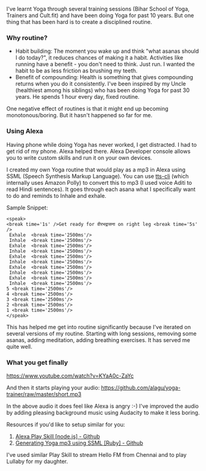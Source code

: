 I've learnt Yoga through several training sessions (Bihar School of Yoga, Trainers and Cult.fit) and have been doing Yoga for past 10 years. But one thing that has been hard is to create a disciplined routine.

### Why routine?

*   Habit building: The moment you wake up and think "what asanas should I do today?", it reduces chances of making it a habit. Activities like running have a benefit - you don't need to think. Just run. I wanted the habit to be as less friction as brushing my teeth.
*   Benefit of compounding: Health is something that gives compounding returns when you do it consistently. I've been inspired by my Uncle (healthiest among his siblings) who has been doing Yoga for past 30 years. He spends 1 hour every day, fixed routine.

One negative effect of routines is that it might end up becoming monotonous/boring. But it hasn't happened so far for me.

### Using Alexa

Having phone while doing Yoga has never worked, I get distracted. I had to get rid of my phone. Alexa helped there. Alexa Developer console allows you to write custom skills and run it on your own devices.

I created my own Yoga routine that would play as a mp3 in Alexa using SSML (Speech Synthesis Markup Language). You can use [tts-cli](https://github.com/g4spow/tts-cli) (which internally uses Amazon Polly) to convert this to mp3 (I used voice Aditi to read Hindi sentences). It goes through each asana what I specifically want to do and reminds to Inhale and exhale.

Sample Snippet:

    <speak>
    <break time='1s' />Get ready for वीरभद्रासना on right leg <break time='5s' />
     Exhale  <break time='2500ms'/>
     Inhale  <break time='2500ms'/>
     Exhale  <break time='2500ms'/>
     Inhale  <break time='2500ms'/>
     Exhale  <break time='2500ms'/>
     Inhale  <break time='2500ms'/>
     Exhale  <break time='2500ms'/>
     Inhale  <break time='2500ms'/>
     Exhale  <break time='2500ms'/>
     Inhale  <break time='2500ms'/>
    5 <break time='2500ms'/>
    4 <break time='2500ms'/>
    3 <break time='2500ms'/>
    2 <break time='2500ms'/>
    1 <break time='2500ms'/>
    </speak>

This has helped me get into routine significantly because I've iterated on several versions of my routine. Starting with long sessions, removing some asanas, adding meditation, adding breathing exercises. It has served me quite well.

### What you get finally

https://www.youtube.com/watch?v=KYaA0c-ZaYc

And then it starts playing your audio: https://github.com/alagu/yoga-trainer/raw/master/short.mp3

In the above audio it does feel like Alexa is angry :-) I've improved the audio by adding pleasing background music using Audacity to make it less boring.

Resources if you'd like to setup similar for you:

1.  [Alexa Play Skill \[node.js\] - Github](https://github.com/alagu/alexa-mp3-play)
2.  [Generating Yoga mp3 using SSML \[Ruby\] - Github](https://github.com/alagu/yoga-trainer)

I've used similar Play Skill to stream Hello FM from Chennai and to play Lullaby for my daughter.
